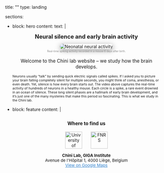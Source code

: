title: ""
type: landing

sections:
  - block: hero
    content:
      text: |
        <div style="font-size:1.3em; font-weight:bold; text-align:center; margin-bottom:0.7em;">
          Neural silence and early brain activity
        </div>
        <div style="text-align: center; margin-bottom: 1.2em;">
          <img src="/media/neural_activity.gif" alt="Neonatal neural activity" style="max-width:100%; border-radius: 18px; box-shadow: 0 4px 18px #0006;">
          <div style="font-size:0.6em; color: #888; margin-top:0.3em;">
            Real-time spiking activity recorded in a mouse 6 days after birth.
          </div>
        </div>
        <div style="text-align:center; font-size:1.1em; margin-bottom:1em;">
          Welcome to the Chini lab website – we study how the brain develops.
        </div>
        <div style="font-size:75%;">
          Neurons usually “talk” by sending quick electric signals called spikes. If I asked you to picture your brain falling completely silent for multiple seconds,
          you might think of coma, anesthesia, or even death. Yet, silence is how every brain starts out.
          The video above captures the real-time activity of hundreds of neurons in a healthy mouse. Each circle is a spike, a rare event drowned in an ocean of silence.
          These long silent phases are a hallmark of early brain development, and it’s just one of the many mysteries that make this period so fascinating. This is what we study in the Chini lab.
        </div>

  - block: feature
    content: |
      <div style="text-align:center; margin-top: 2em; margin-bottom: 2em;">
        <span style="font-size: 1.1em; font-weight: bold;">
          Where to find us
        </span>
        <br><br>
        <div style="display: flex; justify-content: center; align-items: center; gap: 2em; flex-wrap: wrap; margin-bottom: 1em;">
          <img src="/media/uliege_logo.png" alt="University of Liège" style="height:55px;">
          <img src="/media/fnrs_logo.png" alt="FNRS" style="height:55px;">
        </div>
        <div style="font-size: 0.95em;">
          <strong>Chini Lab, GIGA Institute</strong><br>
          Avenue de l'Hôpital 1, 4000 Liège, Belgium<br>
          <a href="https://maps.app.goo.gl/SfXkXZcP83SV6FQf7" target="_blank" style="color: #3182ce; text-decoration: underline;">View on Google Maps</a>
        </div>
      </div>
